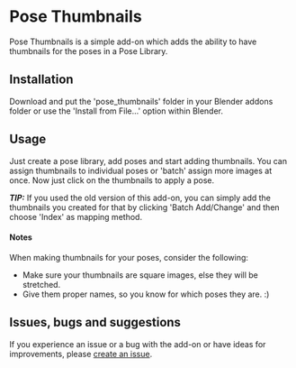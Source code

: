 # Pose Thumbnails

Pose Thumbnails is a simple add-on which adds the ability to have thumbnails for the poses in a Pose Library.

## Installation

Download and put the 'pose_thumbnails' folder in your Blender addons folder or use the 'Install from File...' option within Blender.

## Usage

Just create a pose library, add poses and start adding thumbnails. You can assign thumbnails to individual poses or 'batch' assign more images at once.
Now just click on the thumbnails to apply a pose.

**_TIP:_** If you used the old version of this add-on, you can simply add the thumbnails you created for that by clicking 'Batch Add/Change' and then choose 'Index' as mapping method.

#### Notes

When making thumbnails for your poses, consider the following:

- Make sure your thumbnails are square images, else they will be stretched.
- Give them proper names, so you know for which poses they are. :)

## Issues, bugs and suggestions

If you experience an issue or a bug with the add-on or have ideas for improvements, please [create an issue](../../issues/new).
